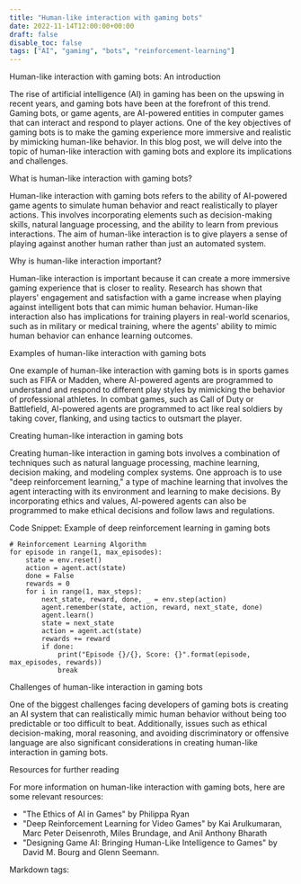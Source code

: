 ```yaml
---
title: "Human-like interaction with gaming bots"
date: 2022-11-14T12:00:00+00:00
draft: false
disable_toc: false
tags: ["AI", "gaming", "bots", "reinforcement-learning"]
---
```





Human-like interaction with gaming bots: An introduction

The rise of artificial intelligence (AI) in gaming has been on the upswing in recent years, and gaming bots have been at the forefront of this trend. Gaming bots, or game agents, are AI-powered entities in computer games that can interact and respond to player actions. One of the key objectives of gaming bots is to make the gaming experience more immersive and realistic by mimicking human-like behavior. In this blog post, we will delve into the topic of human-like interaction with gaming bots and explore its implications and challenges.

What is human-like interaction with gaming bots?

Human-like interaction with gaming bots refers to the ability of AI-powered game agents to simulate human behavior and react realistically to player actions. This involves incorporating elements such as decision-making skills, natural language processing, and the ability to learn from previous interactions. The aim of human-like interaction is to give players a sense of playing against another human rather than just an automated system.

Why is human-like interaction important?

Human-like interaction is important because it can create a more immersive gaming experience that is closer to reality. Research has shown that players' engagement and satisfaction with a game increase when playing against intelligent bots that can mimic human behavior. Human-like interaction also has implications for training players in real-world scenarios, such as in military or medical training, where the agents' ability to mimic human behavior can enhance learning outcomes.

Examples of human-like interaction with gaming bots

One example of human-like interaction with gaming bots is in sports games such as FIFA or Madden, where AI-powered agents are programmed to understand and respond to different play styles by mimicking the behavior of professional athletes. In combat games, such as Call of Duty or Battlefield, AI-powered agents are programmed to act like real soldiers by taking cover, flanking, and using tactics to outsmart the player.

Creating human-like interaction in gaming bots

Creating human-like interaction in gaming bots involves a combination of techniques such as natural language processing, machine learning, decision making, and modeling complex systems. One approach is to use "deep reinforcement learning," a type of machine learning that involves the agent interacting with its environment and learning to make decisions. By incorporating ethics and values, AI-powered agents can also be programmed to make ethical decisions and follow laws and regulations.

Code Snippet: Example of deep reinforcement learning in gaming bots

```
# Reinforcement Learning Algorithm
for episode in range(1, max_episodes):
    state = env.reset()
    action = agent.act(state)
    done = False
    rewards = 0
    for i in range(1, max_steps):
        next_state, reward, done, _ = env.step(action)
        agent.remember(state, action, reward, next_state, done)
        agent.learn()
        state = next_state
        action = agent.act(state)
        rewards += reward
        if done:
            print("Episode {}/{}, Score: {}".format(episode, max_episodes, rewards))
            break
```

Challenges of human-like interaction in gaming bots

One of the biggest challenges facing developers of gaming bots is creating an AI system that can realistically mimic human behavior without being too predictable or too difficult to beat. Additionally, issues such as ethical decision-making, moral reasoning, and avoiding discriminatory or offensive language are also significant considerations in creating human-like interaction in gaming bots.

Resources for further reading

For more information on human-like interaction with gaming bots, here are some relevant resources:

- "The Ethics of AI in Games" by Philippa Ryan
- "Deep Reinforcement Learning for Video Games" by Kai Arulkumaran, Marc Peter Deisenroth, Miles Brundage, and Anil Anthony Bharath
- "Designing Game AI: Bringing Human-Like Intelligence to Games" by David M. Bourg and Glenn Seemann. 

Markdown tags: 
